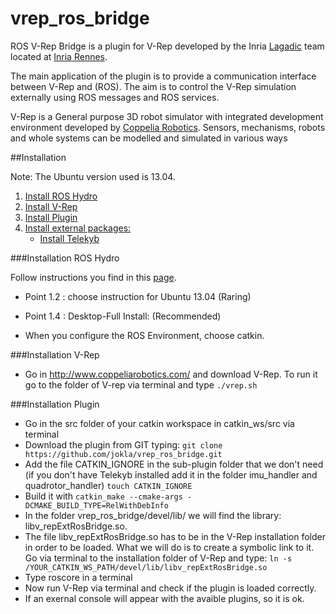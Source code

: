 # vrep_ros_bridge

<p>ROS V-Rep Bridge is a plugin for V-Rep developed by the Inria
<a href="http://www.irisa.fr/lagadic" target="_parent">Lagadic</a> team located at <a href="http://www.inria.fr/rennes" target="_parent">Inria Rennes</a>.</p>

<p> The main application of the plugin is to provide a communication interface between V-Rep and (ROS). The aim is to control the V-Rep simulation externally using ROS messages and ROS services.</p>

<p>V-Rep is a General purpose 3D robot simulator with integrated development environment developed by <a href="http://www.coppeliarobotics.com/" target="_parent">Coppelia Robotics</a>. Sensors, mechanisms, robots and whole systems can be modelled and simulated in various ways</p>


##Installation 


Note: The Ubuntu version used is 13.04.
1. <a href="#instROS_sec" target="_parent"> Install ROS Hydro</a> 
2. <a href="#instvrep_sec" target="_parent"> Install V-Rep</a>
3. <a href="#instplug" target="_parent"> Install Plugin</a>
4. <a href="#extpack" target="_parent"> Install external packages:</a> 
	* <a href="#instTeleKyb_sec" target="_parent"> Install Telekyb</a> 

###Installation ROS Hydro 


Follow instructions you find in this <a href="http://wiki.ros.org/hydro/Installation/Ubuntu" target="_parent">page</a>.

* Point 1.2 : choose instruction for Ubuntu 13.04 (Raring)

* Point 1.4 : Desktop-Full Install: (Recommended)

* When you configure the ROS Environment, choose catkin.


###Installation V-Rep

* Go in <a href="http://www.coppeliarobotics.com/" target="_parent">http://www.coppeliarobotics.com/ </a>  and download V-Rep. To run it go to the folder of V-rep via terminal and type
`./vrep.sh`
</p>


###Installation Plugin 


* Go in the src folder of your catkin workspace in catkin_ws/src via terminal
* Download the plugin from GIT typing:
`git clone https://github.com/jokla/vrep_ros_bridge.git`
* Add the file CATKIN_IGNORE in the sub-plugin folder that we don't need (if you don't have Telekyb installed add it in the folder imu_handler and quadrotor_handler)
`touch CATKIN_IGNORE`
* Build it with 
`catkin_make --cmake-args -DCMAKE_BUILD_TYPE=RelWithDebInfo `
* In the folder vrep_ros_bridge/devel/lib/ we will find the library: libv_repExtRosBridge.so. 
* The file libv_repExtRosBridge.so has to be in the V-Rep installation folder in order to be loaded. What we will do is to create a symbolic link to it. Go via terminal to the installation folder of V-Rep and type:
`ln -s /YOUR_CATKIN_WS_PATH/devel/lib/libv_repExtRosBridge.so`
* Type roscore in a terminal
* Now run V-Rep via terminal and check if the plugin is loaded correctly.
* If an exernal console will appear with the avaible plugins, so it is ok.


